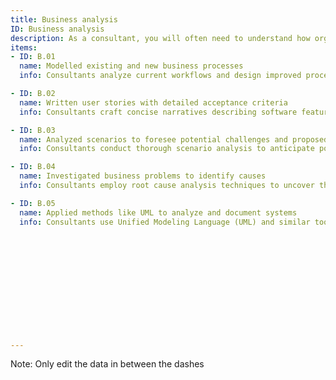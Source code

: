```yaml
---
title: Business analysis
ID: Business analysis
description: As a consultant, you will often need to understand how organisations work, and propose and document improvements.
items:
- ID: B.01
  name: Modelled existing and new business processes
  info: Consultants analyze current workflows and design improved processes to enhance efficiency. They create visual representations of business operations, identifying bottlenecks and opportunities for optimization. This involves mapping out steps, roles, and information flows to streamline operations and align them with organizational goals.

- ID: B.02
  name: Written user stories with detailed acceptance criteria
  info: Consultants craft concise narratives describing software features from an end-user perspective. These user stories include specific acceptance criteria that define when a feature is complete and functioning correctly. This approach helps development teams understand requirements and ensures that the final product meets client expectations.

- ID: B.03
  name: Analyzed scenarios to foresee potential challenges and proposed solutions
  info: Consultants conduct thorough scenario analysis to anticipate possible obstacles in project implementation or business strategies. They evaluate various "what-if" situations, assess risks, and develop contingency plans. This proactive approach helps clients prepare for potential issues and make informed decisions to mitigate risks.

- ID: B.04
  name: Investigated business problems to identify causes
  info: Consultants employ root cause analysis techniques to uncover the underlying factors contributing to business issues. They gather data, conduct interviews, and use analytical tools to pinpoint the source of problems. This deep dive helps clients address core issues rather than just treating symptoms.

- ID: B.05
  name: Applied methods like UML to analyze and document systems
  info: Consultants use Unified Modeling Language (UML) and similar tools to visually represent complex systems and software architectures. They create diagrams that illustrate system components, interactions, and processes. This documentation aids in understanding, designing, and communicating system structures to stakeholders and development teams.













---
```

Note: Only edit the data in between the dashes